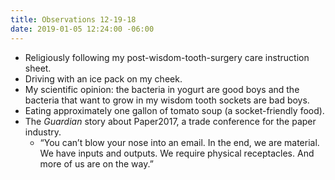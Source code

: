 ```yaml
---
title: Observations 12-19-18
date: 2019-01-05 12:24:00 -06:00
---
```


- Religiously following my post-wisdom-tooth-surgery care instruction sheet.
- Driving with an ice pack on my cheek.
- My scientific opinion: the bacteria in yogurt are good boys and the bacteria that want to grow in my wisdom tooth sockets are bad boys.
- Eating approximately one gallon of tomato soup (a socket-friendly food).
- The *Guardian* story about Paper2017, a trade conference for the paper industry.
	- “You can’t blow your nose into an email. In the end, we are material. We have inputs and outputs. We require physical receptacles. And more of us are on the way.”
